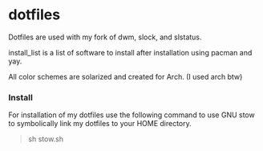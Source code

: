 # dotfiles
Dotfiles are used with my fork of dwm, slock, and slstatus.

install_list is a list of software to install after installation using pacman and yay.

All color schemes are solarized and created for Arch. (I used arch btw)


### Install

For installation of my dotfiles use the following command to use GNU stow to
symbolically link my dotfiles to your HOME directory.
>sh stow.sh
